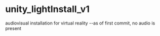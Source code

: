 # unity_lightInstall_v1

audiovisual installation for virtual reality
--as of first commit, no audio is present
